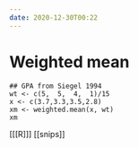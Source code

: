 ```yaml
---
date: 2020-12-30T00:22
---
```


# Weighted mean

    ## GPA from Siegel 1994
    wt <- c(5,  5,  4,  1)/15
    x <- c(3.7,3.3,3.5,2.8)
    xm <- weighted.mean(x, wt)
    xm
    
[[[R]]]
[[snips]]